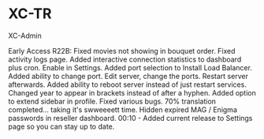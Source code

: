 # XC-TR
XC-Admin

Early Access R22B:
Fixed movies not showing in bouquet order.
Fixed activity logs page.
Added interactive connection statistics to dashboard plus cron. Enable in Settings.
Added port selection to Install Load Balancer.
Added ability to change port. Edit server, change the ports. Restart server afterwards.
Added ability to reboot server instead of just restart services.
Changed year to appear in brackets instead of after a hyphen.
Added option to extend sidebar in profile.
Fixed various bugs.
70% translation completed... taking it's swweeeett time.
Hidden expired MAG / Enigma passwords in reseller dashboard.
00:10 - Added current release to Settings page so you can stay up to date.